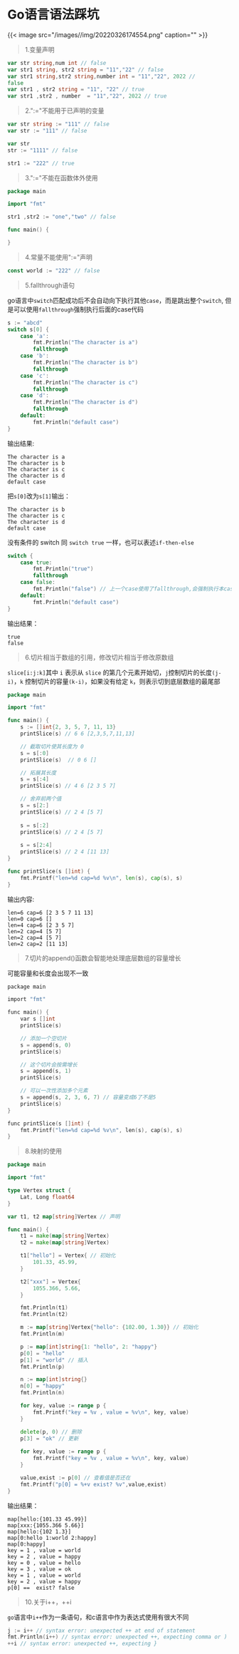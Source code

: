# Go语言语法踩坑


<!--more-->
{{< image src="/images//img/20220326174554.png" caption="" >}}

> 1.变量声明

```go
var str string,num int // false
var str1 string, str2 string = "11","22" // false
var str1 string,str2 string,number int = "11","22", 2022 // 
false 
var str1 , str2 string = "11", "22" // true
var str1 ,str2 , number  = "11","22", 2022 // true
```

> 2.":="不能用于已声明的变量

```go
var str string := "111" // false
var str := "111" // false

var str
str := "1111" // false

str1 := "222" // true
```

> 3.":="不能在函数体外使用

```go
package main

import "fmt"

str1 ,str2 := "one","two" // false

func main() {

}
```

> 4.常量不能使用":="声明

```go
const world := "222" // false
```

> 5.fallthrough语句

go语言中`switch`匹配成功后不会自动向下执行其他`case`，而是跳出整个`switch`, 但是可以使用`fallthrough`强制执行后面的case代码

```go
s := "abcd"
switch s[0] {
    case 'a':
        fmt.Println("The character is a")
        fallthrough
    case 'b':
        fmt.Println("The character is b")
        fallthrough
    case 'c':
        fmt.Println("The character is c")
		fallthrough
	case 'd':
		fmt.Println("The character is d")
		fallthrough
    default:
        fmt.Println("default case")
}
```

输出结果:

```
The character is a
The character is b
The character is c
The character is d
default case
```

把`s[0]`改为`s[1]`输出：

```
The character is b
The character is c
The character is d
default case
```

没有条件的 switch 同 `switch true` 一样，也可以表述`if-then-else`

```go
switch {
	case true:
		fmt.Println("true")
		fallthrough
	case false:
		fmt.Println("false") // 上一个case使用了fallthrough,会强制执行本case
	default:
		fmt.Println("default case")
}
```

输出结果：

```
true 
false
```

> 6.切片相当于数组的引用，修改切片相当于修改原数组

`slice[i:j:k]`其中 `i` 表示从 `slice` 的第几个元素开始切，`j`控制切片的长度`(j-i)`，`k` 控制切片的容量`(k-i)`，如果没有给定 `k`，则表示切到底层数组的最尾部

```go
package main

import "fmt"

func main() {
	s := []int{2, 3, 5, 7, 11, 13}
	printSlice(s) // 6 6 [2,3,5,7,11,13]

	// 截取切片使其长度为 0
	s = s[:0]
	printSlice(s)  // 0 6 []

	// 拓展其长度
	s = s[:4]
	printSlice(s) // 4 6 [2 3 5 7]

	// 舍弃前两个值
	s = s[2:]
	printSlice(s) // 2 4 [5 7]
	
	s = s[:2]
	printSlice(s) // 2 4 [5 7]
	
	s = s[2:4] 
	printSlice(s) // 2 4 [11 13]
}

func printSlice(s []int) {
	fmt.Printf("len=%d cap=%d %v\n", len(s), cap(s), s)
}

```

输出内容:

```
len=6 cap=6 [2 3 5 7 11 13]
len=0 cap=6 []
len=4 cap=6 [2 3 5 7]
len=2 cap=4 [5 7]
len=2 cap=4 [5 7]
len=2 cap=2 [11 13]
```

> 7.切片的append()函数会智能地处理底层数组的容量增长

可能容量和长度会出现不一致

```c
package main

import "fmt"

func main() {
	var s []int
	printSlice(s)

	// 添加一个空切片
	s = append(s, 0)
	printSlice(s)

	// 这个切片会按需增长
	s = append(s, 1)
	printSlice(s)

	// 可以一次性添加多个元素
	s = append(s, 2, 3, 6, 7) // 容量变成6了不是5
	printSlice(s)
}

func printSlice(s []int) {
	fmt.Printf("len=%d cap=%d %v\n", len(s), cap(s), s)
}
```

> 8.映射的使用

```go
package main

import "fmt"

type Vertex struct {
	Lat, Long float64
}

var t1, t2 map[string]Vertex // 声明

func main() {
	t1 = make(map[string]Vertex) 
	t2 = make(map[string]Vertex)

	t1["hello"] = Vertex{ // 初始化 
		101.33, 45.99,
	}

	t2["xxx"] = Vertex{
		1055.366, 5.66,
	}

	fmt.Println(t1)
	fmt.Println(t2)

	m := map[string]Vertex{"hello": {102.00, 1.30}} // 初始化
	fmt.Println(m)

	p := map[int]string{1: "hello", 2: "happy"}
	p[0] = "hello"
	p[1] = "world" // 插入
	fmt.Println(p)

	n := map[int]string{}
	n[0] = "happy"
	fmt.Println(n)

	for key, value := range p {
		fmt.Printf("key = %v , value = %v\n", key, value)
	}

	delete(p, 0) // 删除
	p[3] = "ok" // 更新
    
	for key, value := range p {
		fmt.Printf("key = %v , value = %v\n", key, value)
	}

    value,exist := p[0] // 查看值是否还在
    fmt.Printf("p[0] = %+v exist? %v",value,exist)
}
```

输出结果：

```
map[hello:{101.33 45.99}]
map[xxx:{1055.366 5.66}]
map[hello:{102 1.3}]
map[0:hello 1:world 2:happy]
map[0:happy]
key = 1 , value = world
key = 2 , value = happy
key = 0 , value = hello
key = 3 , value = ok
key = 1 , value = world
key = 2 , value = happy
p[0] ==  exist? false
```

>  10.关于i++，++i

`go`语言中`i++`作为一条语句，和c语言中作为表达式使用有很大不同

```go
j := i++ // syntax error: unexpected ++ at end of statement
fmt.Println(i++) // syntax error: unexpected ++, expecting comma or )
++i // syntax error: unexpected ++, expecting }
```



